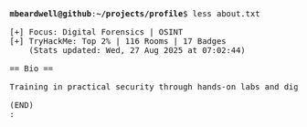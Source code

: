 <pre>

<strong>mbeardwell@github</strong>:<strong>~/projects/profile</strong>$ less about.txt

[+] Focus: Digital Forensics | OSINT
[+] TryHackMe: Top 2% | 116 Rooms | 17 Badges
    (Stats updated: Wed, 27 Aug 2025 at 07:02:44)

== Bio ==

Training in practical security through hands-on labs and digital investigations.

(END)
:
</pre>
